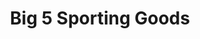 ---
title: "Big 5 Sporting Goods"
url: /henderson/big-5-sporting-goods-north-green-valley-parkway/
shop: sports
---